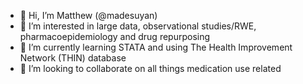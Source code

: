 - 👋 Hi, I’m Matthew (@madesuyan)
- 👀 I’m interested in large data, observational studies/RWE, pharmacoepidemiology and drug repurposing 
- 🌱 I’m currently learning STATA and using The Health Improvement Network (THIN) database 
- 💞️ I’m looking to collaborate on all things medication use related

<!---
madesuyan/madesuyan is a ✨ special ✨ repository because its `README.md` (this file) appears on your GitHub profile.
You can click the Preview link to take a look at your changes.
--->
